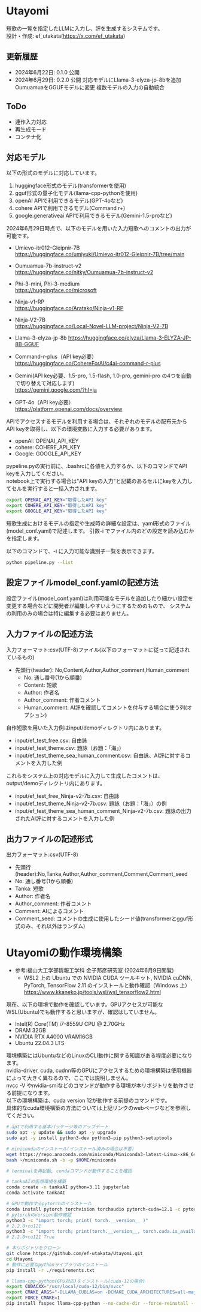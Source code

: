 # Utayomi
短歌の一覧を指定したLLMに入力し、評を生成するシステムです。  
設計・作成: ef_utakata(https://x.com/ef_utakata)

## 更新履歴
* 2024年6月22日: 0.1.0 公開
* 2024年6月29日: 0.2.0 公開
対応モデルにLlama-3-elyza-jp-8bを追加
OumuamuaをGGUFモデルに変更
複数モデルの入力の自動統合

## ToDo
* 連作入力対応
* 再生成モード
* コンテナ化

## 対応モデル
以下の形式のモデルに対応しています。
1. huggingface形式のモデル(transformerを使用)
2. gguf形式の量子化モデル(llama-cpp-pythonを使用)
3. openAI APIで利用できるモデル(GPT-4oなど)
4. cohere APIで利用できるモデル(Command r+)
5. google.generativeai APIで利用できるモデル(Gemini-1.5-proなど)

2024年6月29日時点で、以下のモデルを用いた入力短歌へのコメントの出力が可能です。

* Umievo-itr012-Gleipnir-7B  
https://huggingface.co/umiyuki/Umievo-itr012-Gleipnir-7B/tree/main

* Oumuamua-7b-instruct-v2  
https://huggingface.co/nitky/Oumuamua-7b-instruct-v2

* Phi-3-mini, Phi-3-medium  
https://huggingface.co/microsoft

* Ninja-v1-RP  
https://huggingface.co/Aratako/Ninja-v1-RP

* Ninja-V2-7B  
https://huggingface.co/Local-Novel-LLM-project/Ninja-V2-7B

* Llama-3-elyza-jp-8b
https://huggingface.co/elyza/Llama-3-ELYZA-JP-8B-GGUF

* Command-r-plus（API key必要）  
https://huggingface.co/CohereForAI/c4ai-command-r-plus

* Gemini(API key必要、1.5-pro, 1.5-flash, 1.0-pro, gemini-pro の4つを自動で切り替えて対応します)  
https://gemini.google.com/?hl=ja

* GPT-4o（API key必要）  
https://platform.openai.com/docs/overview

APIでアクセスするモデルを利用する場合は、それぞれのモデルの配布元からAPI keyを取得し、以下の環境変数に入力する必要があります。
* openAI: OPENAI_API_KEY
* cohere: COHERE_API_KEY
* Google: GOOGLE_API_KEY

pypeline.pyの実行前に、.bashrcに各値を入力するか、以下のコマンドでAPI keyを入力してください。  
notebook上で実行する場合は"API keyの入力"と記載のあるセルにkeyを入力してセルを実行すると一括入力されます。

```bash
export OPENAI_API_KEY="取得したAPI key"
export COHERE_API_KEY="取得したAPI key"
export GOOGLE_API_KEY="取得したAPI key"
```

短歌生成におけるモデルの指定や生成時の詳細な設定は、yaml形式のファイル(model_conf.yaml)で記述します。
引数-i でファイル内のどの設定を読み込むかを指定します。

以下のコマンドで、-i に入力可能な識別子一覧を表示できます。

```bash
python pipeline.py --list 
```

## 設定ファイルmodel_conf.yamlの記述方法
設定ファイル(model_conf.yaml)は利用可能なモデルを追加したり細かい設定を変更する場合などに開発者が編集しやすいようにするためのもので、
システムの利用のみの場合は特に編集する必要はありません。

## 入力ファイルの記述方法
入力フォーマット:csv(UTF-8)ファイル(以下のフォーマットに従って記述されているもの)
* 先頭行(header): No,Content,Author,Author_comment,Human_comment
    * No: 通し番号(1から順番)
    * Content: 短歌
    * Author: 作者名
    * Author_comment: 作者コメント
    * Human_comment: AI評を確認してコメントを付与する場合に使う列(オプション)

自作短歌を用いた入力例はinput/demoディレクトリ内にあります。

* input/ef_test_free.csv: 自由詠
* input/ef_test_theme.csv: 題詠（お題：「海」）
* input/ef_test_theme_sea_human_comment.csv: 自由詠、AI評に対するコメントを入力した例

これらをシステム上の対応モデルに入力して生成したコメントは、output/demoディレクトリ内にあります。

* input/ef_test_free_Ninja-v2-7b.csv: 自由詠
* input/ef_test_theme_Ninja-v2-7b.csv: 題詠（お題：「海」）の例
* input/ef_test_theme_sea_human_comment_Ninja-v2-7b.csv: 題詠の出力されたAI評に対するコメントを入力した例

## 出力ファイルの記述形式
出力フォーマット:csv(UTF-8)
* 先頭行(header):No,Tanka,Author,Author_comment,Comment,Comment_seed
* No: 通し番号(1から順番)
* Tanka: 短歌
* Author: 作者名
* Author_comment: 作者コメント
* Comment: AIによるコメント
* Comment_seed: コメントの生成に使用したシード値(transformerとgguf形式のみ、それ以外はランダム)

# Utayomiの動作環境構築
* 参考:福山大工学部情報工学科 金子邦彦研究室 (2024年6月9日閲覧)  
    * WSL2 上の Ubuntu での NVIDIA CUDA ツールキット, NVIDIA cuDNN, PyTorch, TensorFlow 2.11 のインストールと動作確認（Windows 上）   
        https://www.kkaneko.jp/tools/wsl/wsl_tensorflow2.html  

現在、以下の環境で動作を確認しています。GPUアクセスが可能なWSL(Ubuntu)でも動作すると思いますが、確認はしていません。
* Intel(R) Core(TM) i7-8559U CPU @ 2.70GHz
* DRAM 32GB
* NVIDIA RTX A4000 VRAM16GB
* Ubuntu 22.04.3 LTS

環境構築にはUbuntuなどのLinuxのCLI動作に関する知識がある程度必要になります。  
nvidia-driver, cuda, cudnn等のGPUにアクセスするための環境構築は使用機器によって大きく異なるので、ここでは説明しません。  
nvcc -V やnvidia-smiなどのコマンドが動作する環境が本リポジトリを動作させる前提になります。  
以下の環境構築は、cuda version 12が動作する前提のコマンドです。  
具体的なcuda環境構築の方法については上記リンクのwebページなどを参照してください。  

```bash
# aptで利用する基本パッケージ等のアップデート
sudo apt -y update && sudo apt -y upgrade
sudo apt -y install python3-dev python3-pip python3-setuptools

# minicondaのインストール(インストール済みの場合は不要)
wget https://repo.anaconda.com/miniconda/Miniconda3-latest-Linux-x86_64.sh -O ~/miniconda.sh
bash ~/miniconda.sh -b -p $HOME/miniconda

# terminalを再起動, condaコマンドが動作することを確認

# tankaAIの仮想環境を構築
conda create -n tankaAI python=3.11 jupyterlab
conda activate tankaAI

# GPUで動作するpytorchのインストール
conda install pytorch torchvision torchaudio pytorch-cuda=12.1 -c pytorch -c nvidia
# pytorchのversion動作確認
python3 -c "import torch; print( torch.__version__ )"
# 2.2.0+cu121
python3 -c "import torch; print(torch.__version__, torch.cuda.is_available())"
# 2.2.0+cu121 True 

# 本リポジトリをクローン
git clone https://github.com/ef-utakata/Utayomi.git
cd Utayomi
# 動作に必要なpythonライブラリのインストール
pip install -r ./requirements.txt

# llama-cpp-python(GPU対応)をインストール(cuda-12の場合)
export CUDACXX="/usr/local/cuda-12/bin/nvcc"
export CMAKE_ARGS="-DLLAMA_CUBLAS=on -DCMAKE_CUDA_ARCHITECTURES=all-major"
export FORCE_CMAKE=1 
pip install fsspec llama-cpp-python --no-cache-dir --force-reinstall --upgrade